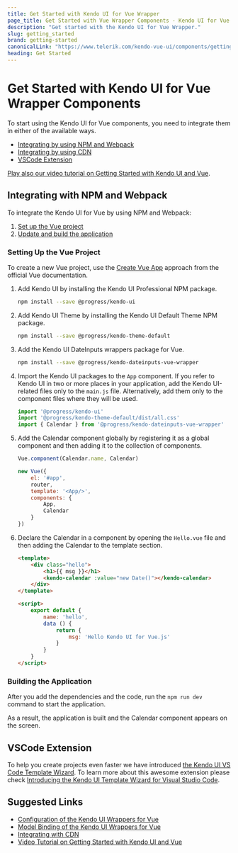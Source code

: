 ```yaml
---
title: Get Started with Kendo UI for Vue Wrapper
page_title: Get Started with Vue Wrapper Components - Kendo UI for Vue Docs & Demos
description: "Get started with the Kendo UI for Vue Wrapper."
slug: getting_started
brand: getting-started
canonicalLink: "https://www.telerik.com/kendo-vue-ui/components/getting-started"
heading: Get Started
---
```


<WrapperBanner link="/kendo-vue-ui/components/getting-started"></WrapperBanner>

# Get Started with Kendo UI for Vue Wrapper Components

To start using the Kendo UI for Vue components, you need to integrate them in either of the available ways.

* [Integrating by using NPM and Webpack](#toc-integrating-with-npm-and-webpack)
* [Integrating by using CDN](slug:using_cdn)
* [VSCode Extension](#toc-vscode-extension)

[Play also our video tutorial on Getting Started with Kendo UI and Vue](https://www.telerik.com/campaigns/kendo-ui/using-kendo-ui-with-vue-video-tutorial).

## Integrating with NPM and Webpack

To integrate the Kendo UI for Vue by using NPM and Webpack:

1. [Set up the Vue project](#toc-setting-up-the-sample-project)
1. [Update and build the application](#toc-building-the-application)

### Setting Up the Vue Project

To create a new Vue project, use the [Create Vue App](https://vuejs.org/v2/guide/installation.html) approach from the official Vue documentation.

1. Add Kendo UI by installing the Kendo UI Professional NPM package.

	```sh
	npm install --save @progress/kendo-ui
	```

1. Add Kendo UI Theme by installing the Kendo UI Default Theme NPM package.

	```sh
	npm install --save @progress/kendo-theme-default
	```

1. Add the Kendo UI DateInputs wrappers package for Vue.

	```sh
	npm install --save @progress/kendo-dateinputs-vue-wrapper
	```

1. Import the Kendo UI packages to the `App` component. If you refer to Kendo UI in two or more places in your application, add the Kendo UI-related files only to the `main.js` file. Alternatively, add them only to the component files where they will be used.

	```js
	import '@progress/kendo-ui'
	import '@progress/kendo-theme-default/dist/all.css'
	import { Calendar } from '@progress/kendo-dateinputs-vue-wrapper'
	```

1. Add the Calendar component globally by registering it as a global component and then adding it to the collection of components.

	```js
	Vue.component(Calendar.name, Calendar)

	new Vue({
		el: '#app',
		router,
		template: '<App/>',
		components: {
			App,
			Calendar
		}
	})
	```

1. Declare the Calendar in a component by opening the `Hello.vue` file and then adding the Calendar to the template section.

	```html
	<template>
		<div class="hello">
			<h1>{{ msg }}</h1>
			<kendo-calendar :value="new Date()"></kendo-calendar>
		</div>
	</template>

	<script>
		export default {
			name: 'hello',
			data () {
				return {
					msg: 'Hello Kendo UI for Vue.js'
				}
			}
		}
	</script>
	```

### Building the Application

After you add the dependencies and the code, run the `npm run dev` command to start the application.

As a result, the application is built and the Calendar component appears on the screen.

## VSCode Extension

To help you create projects even faster we have introduced [the Kendo UI VS Code Template Wizard](https://marketplace.visualstudio.com/items?itemName=KendoUI.kendotemplatewizard). To learn more about this awesome extension please check [Introducing the Kendo UI Template Wizard for Visual Studio Code](https://www.telerik.com/blogs/kendo-ui-template-wizard-for-visual-studio-code).

## Suggested Links

* [Configuration of the Kendo UI Wrappers for Vue](slug:configuration_wrappers_vue)
* [Model Binding of the Kendo UI Wrappers for Vue](slug:modelbinding_wrappers_vue)
* [Integrating with CDN](slug:using_cdn)
* [Video Tutorial on Getting Started with Kendo UI and Vue](https://www.telerik.com/campaigns/kendo-ui/using-kendo-ui-with-vue-video-tutorial)

